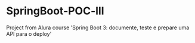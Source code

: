 # SpringBoot-POC-lll
Project from Alura course 'Spring Boot 3: documente, teste e prepare uma API para o deploy'
